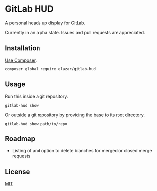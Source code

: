 # GitLab HUD

A personal heads up display for GitLab.

Currently in an alpha state. Issues and pull requests are appreciated.

## Installation

[Use Composer](http://getcomposer.org/).

```
composer global require elazar/gitlab-hud
```

## Usage

Run this inside a git repository.

```
gitlab-hud show
```

Or outside a git repository by providing the base to its root directory.

```
gitlab-hud show path/to/repo
```

## Roadmap

* Listing of and option to delete branches for merged or closed merge requests

## License

[MIT](https://en.wikipedia.org/wiki/MIT_License)
